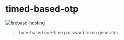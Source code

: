 # timed-based-otp

[![firebase-hosting](https://github.com/larscom/timed-based-otp/actions/workflows/firebase-hosting-merge.yml/badge.svg?branch=master)](https://github.com/larscom/timed-based-otp/actions/workflows/firebase-hosting-merge.yml)

> Time-based one-time password token generator
